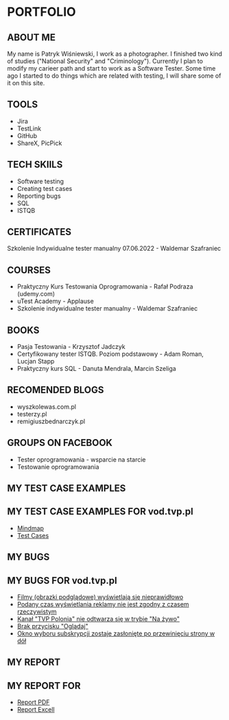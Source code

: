 # PORTFOLIO
## ABOUT ME
My name is Patryk Wiśniewski, I work as a photographer. I finished two kind of studies ("National Security" and "Criminology"). Currently I plan to modify my carieer path and start to work as a Software Tester. Some time ago I started to do things which are related with testing, I will share some of it on this site. 
## TOOLS
* Jira
* TestLink
* GitHub
* ShareX, PicPick
## TECH SKIILS
* Software testing
* Creating test cases
* Reporting bugs
* SQL
* ISTQB
## CERTIFICATES
Szkolenie Indywidualne tester manualny 07.06.2022 - Waldemar Szafraniec
## COURSES
* Praktyczny Kurs Testowania Oprogramowania - Rafał Podraza (udemy.com)
* uTest Academy - Applause
* Szkolenie indywidualne tester manualny - Waldemar Szafraniec
## BOOKS
* Pasja Testowania - Krzysztof Jadczyk
* Certyfikowany tester ISTQB. Poziom podstawowy - Adam Roman, Lucjan Stapp
* Praktyczny kurs SQL - Danuta Mendrala, Marcin Szeliga
## RECOMENDED BLOGS
* wyszkolewas.com.pl
* testerzy.pl
* remigiuszbednarczyk.pl
## GROUPS ON FACEBOOK
* Tester oprogramowania - wsparcie na starcie
* Testowanie oprogramowania
## MY TEST CASE EXAMPLES
## MY TEST CASE EXAMPLES FOR vod.tvp.pl
* [Mindmap](https://drive.google.com/file/d/13eN2Bc8ZbCU4rtKxlRAiNZMlKVTB_1Yi/view?usp=sharing)
* [Test Cases](https://drive.google.com/file/d/13THqTaD79JZVx_Ha2E3A_pZ8pPh5nNFF/view?usp=sharing)
## MY BUGS
## MY BUGS FOR vod.tvp.pl
* [Filmy (obrazki podglądowe) wyświetlają się nieprawidłowo](https://drive.google.com/file/d/1hH_QHvCZSHVUdMBp46AJv9sMHkubIgoA/view?usp=sharing)
* [Podany czas wyświetlania reklamy nie jest zgodny z czasem rzeczywistym](https://drive.google.com/file/d/1pi1kRAQGzqH5TF1mLJfVIwisR_mqTEFh/view?usp=sharing)
* [Kanał "TVP Polonia" nie odtwarza się w trybie "Na żywo"](https://drive.google.com/file/d/1uE814QDY-ZgG_2R9lB1XeAd2dnG2iENA/view?usp=sharing)
* [Brak przycisku "Oglądaj"](https://drive.google.com/file/d/1xXQFrgPHE4XBVWhAlaXbX2Mf0eV3JWAd/view?usp=sharing)
* [Okno wyboru subskrypcji zostaje zasłonięte po przewinięciu strony w dół](https://drive.google.com/file/d/1PzO_hSWHX9kZCsxHB1Ef1nrkzCFrZWYz/view?usp=sharing)

## MY REPORT
## MY REPORT FOR 
* [Report PDF](https://drive.google.com/file/d/1_HNoSj9Noim272eqx87nghDNiIl85ohB/view?usp=sharing)
* [Report Excell](https://docs.google.com/spreadsheets/d/1LLq6S53GiysF2VoRjNBYu8HPGnCHPU5L/edit?usp=sharing&ouid=115375432618485543632&rtpof=true&sd=true)
